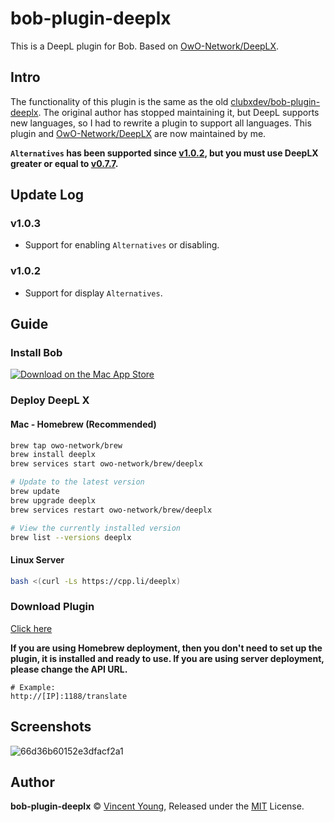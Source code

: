 # bob-plugin-deeplx
This is a DeepL plugin for Bob. Based on [OwO-Network/DeepLX](https://github.com/OwO-Network/DeepLX).

## Intro
The functionality of this plugin is the same as the old [clubxdev/bob-plugin-deeplx](https://github.com/clubxdev/bob-plugin-deeplx). 
The original author has stopped maintaining it, but DeepL supports new languages, so I had to rewrite a plugin to support all languages. This plugin and [OwO-Network/DeepLX](https://github.com/OwO-Network/DeepLX) are now maintained by me.

**`Alternatives` has been supported since [v1.0.2](https://raw.githubusercontent.com/missuo/bob-plugin-deeplx/main/dist/bob-plugin-deeplx-1.0.2.bobplugin), but you must use DeepLX greater or equal to [v0.7.7](https://github.com/OwO-Network/DeepLX).**

## Update Log
### v1.0.3
- Support for enabling `Alternatives` or disabling.

### v1.0.2
- Support for display `Alternatives`.

## Guide
### Install Bob
[![Download on the Mac App Store](https://cdn.ripperhe.com/oss/master/2022/0626/Download_on_the_Mac_App_Store_Badge_US-UK_RGB_blk_092917.svg)](https://apps.apple.com/cn/app/id1630034110#?platform=mac)

### Deploy DeepL X
#### Mac - Homebrew (Recommended)
```bash
brew tap owo-network/brew
brew install deeplx
brew services start owo-network/brew/deeplx

# Update to the latest version
brew update
brew upgrade deeplx
brew services restart owo-network/brew/deeplx

# View the currently installed version
brew list --versions deeplx
```
#### Linux Server
```bash
bash <(curl -Ls https://cpp.li/deeplx)
```

### Download Plugin
[Click here](https://raw.githubusercontent.com/missuo/bob-plugin-deeplx/main/dist/bob-plugin-deeplx-1.0.3.bobplugin)

**If you are using Homebrew deployment, then you don't need to set up the plugin, it is installed and ready to use. If you are using server deployment, please change the API URL.**
 ```
 # Example:
 http://[IP]:1188/translate
 ```

## Screenshots
![66d36b60152e3dfacf2a1](https://missuo.ru/file/66d36b60152e3dfacf2a1.png)

## Author
**bob-plugin-deeplx** © [Vincent Young](https://github.com/missuo), Released under the [MIT](./LICENSE) License.<br>
